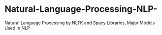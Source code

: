 # Natural-Language-Processing-NLP-
Natural Language Processing by NLTK and Spacy Libraries, Major Models Used In NLP
